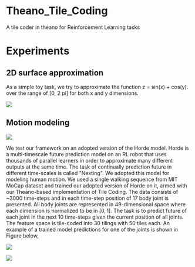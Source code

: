 # Theano_Tile_Coding
A tile coder in theano for Reinforcement Learning tasks

# Experiments
## 2D surface approximation
As a simple toy task, we try to approximate the function z = sin(x) + cos(y). over the range of [0, 2 pi] for both x and y dimensions.

![](https://github.com/mohammadpz/Theano_Tile_Coding/blob/master/files/2d_example.gif)

## Motion modeling
![](https://github.com/mohammadpz/Theano_Tile_Coding/blob/master/files/mocap.png)

We test our framework on an adopted version of the Horde model. Horde is a multi-timescale future prediction model on an RL robot that uses thousands of parallel learners in order to approximate many different outputs at the same time. The task of continually prediction future in different time-scales is called "Nexting". We adopted this model for modeling human motion. We used a single walking sequence from MIT MoCap dataset and trained our adopted version of Horde on it, armed with our Theano-based implementation of Tile Coding. The data consists of ~3000 time-steps and in each time-step position of 17 body joint is presented. All body joints are represented in 49-dimensional space where each dimension is normalized to be in $[0, 1]$. The task is to predict future of each joint in the next 10 time-steps given the current position of all joints. The feature space is tile-coded into 30 tilings with 50 tiles each. An example of a trained model predictions for one of the joints is shown in Figure below,

![](https://github.com/mohammadpz/Theano_Tile_Coding/blob/master/files/description.png)

![](https://github.com/mohammadpz/Theano_Tile_Coding/blob/master/files/final.gif)
